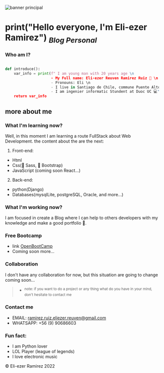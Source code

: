 ![banner principal]("../banner")
# print("Hello everyone, I'm Eli-ezer Ramirez")   <sub> *Blog Personal* </sub>

<!-- here are information that who i am-->
### Who am I?

```python

def introduce():
    var_info = print(f" I am young man with 20 years age \n
                     - My Full name: Eli-ezer Reuven Ramirez Ruiz 🧔 \n
                     - Pronouns: Eli \n
                     - I live in Santiago de Chile, commune Puente Alto (🇨🇱) \n
                     - I am ingenier informatic Stundent at Duoc UC 💻")
    return var_info
```

## more about me
<!-- what i am learning -->
### What I'm learning now?
Well, in this moment I am learning a route FullStack about Web Development.
the content about the are the next:
1. Front-end:
 - Html 
 - Css(🤏 Sass, 🤟 Bootstrap)
 - JavaScript (coming soon React...)

2. Back-end:
 - python(Django)
 - Databases(mysqlLite, postgreSQL, Oracle, and more...)

<!-- What i do now -->
### What I'm working now?
I am focused in create a Blog where I can help to others developers with my knowledge and make a good portfolio 📰.

<!-- Free resources -->
### Free Bootcamp 
- link [OpenBootCamp](https://campus.open-bootcamp.com/)
- Coming soon more...

<!-- Collaboration -->
### Collaboration
I don't have any collaboration for now, but this situation are going to change coming soon...
> - <sup>note: if you want to do a project or any thing what do you have in your mind, don't hesitate to contact me</sup>


<!-- Contatct me -->
### Contact me 
- EMAIL: ramirez.ruiz.eliezer.reuven@gmail.com
- WHATSAPP: +56 (9) 90686603

<!-- Fun fact about me -->
### Fun fact:
- I am Python lover 
- LOL Player (league of legends)
- I love electronic music

<!--Copyright -->
©️ Eli-ezer Ramirez 2022

